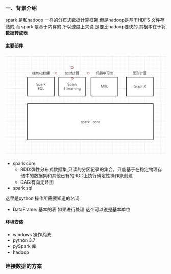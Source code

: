 


### 一、背景介绍
   spark 是和hadoop 一样的分布式数据计算框架,但是hadoop是基于HDFS 文件存储的,而 spark 是基于内存的 所以速度上来说 是要比hadoop要快的.其根本在于将**数据转成表**  
   #### 主要部件
   ![image](../image/spark组件.png)
   * spark core
        - RDD:弹性分布式数据集,只读的分区记录的集合，只能基于在稳定物理存储中的数据集和其他已有的RDD上执行确定性操作来创建  
        - DAG:有向无环图  
   * spark sql
        
   
   这里是python 操作所需要知道的名词
   * DataFrame: 基本的表 如果进行处理 这个可以说是基本单位
   
   #### 环境安装
   * windows 操作系统
   * python 3.7
   * pySpark 库
   * hadoop 
   
   
###  连接数据的方案
  
  
  
  
  
  
  
  
  
  
  
  
  
  
  
  
  
  
  
  
  
  
  
  
  
  
  
  
  
  
  
  
  
  
  
  
  
  
  
  
  
  
  
  
  
  